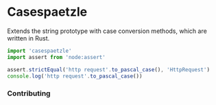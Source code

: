 # Casespaetzle

Extends the string prototype with case conversion methods, which are written in Rust.

```ts
import 'casespaetzle'
import assert from 'node:assert'

assert.strictEqual('http request'.to_pascal_case(), 'HttpRequest')
console.log('http request'.to_pascal_case())
```

### 

### Contributing

